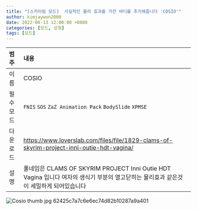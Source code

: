 ```yaml
---
title: "[스카이림 모드]  사실적인 물리 효과를 가진 바디를 추가해줍니다 'COSIO'"
author: kimjaywon2000
date: 2022-06-13 12:00:00 +0800
categories: [모드, 성형]
tags: [모드]
---
```


| 범주             | 내용            |
|:----------------|:---------------|
| 이름             | COSIO  |
| 필수 모드         | `FNIS` `SOS` `ZaZ Animation Pack` `BodySlide` `XPMSE`            |
| 다운로드          | <https://www.loverslab.com/files/file/1829-clams-of-skyrim-project-inni-outie-hdt-vagina/> |
| 설명             | 풀네임은 CLAMS OF SKYRIM PROJECT Inni Outie HDT Vagina 입니다 여자의 생식기 부분의 열고닫히는 물리효과 같은것이 세밀하게 되어있습니다     |

![Cosio thumb jpg 62425c7a7c6e6ec74d82b10287a9a401](https://user-images.githubusercontent.com/76558033/173391072-7a5a3b13-9de3-4cca-8deb-11a7ac41a8ce.jpg)

